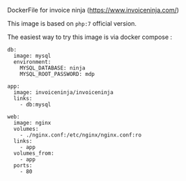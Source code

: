 DockerFile for invoice ninja (https://www.invoiceninja.com/)

This image is based on `php:7` official version.

The easiest way to try this image is via docker compose :

```
db:
  image: mysql
  environment:
    MYSQL_DATABASE: ninja
    MYSQL_ROOT_PASSWORD: mdp

app:
  image: invoiceninja/invoiceninja
  links:
    - db:mysql

web:
  image: nginx
  volumes:
    - ./nginx.conf:/etc/nginx/nginx.conf:ro
  links:
    - app
  volumes_from:
    - app
  ports:
    - 80
```
